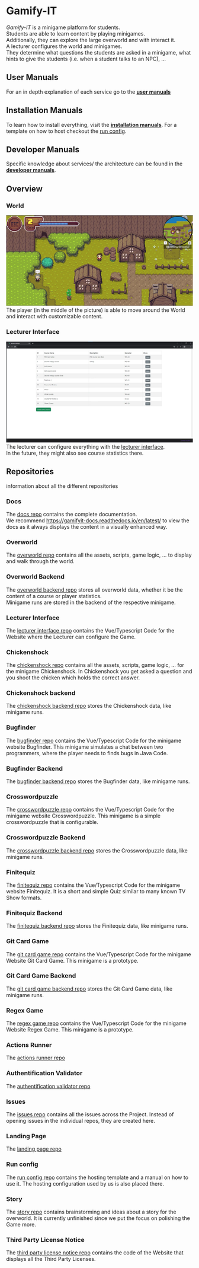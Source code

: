 # Gamify-IT

_Gamify-IT_ is a minigame platform for students.  
Students are able to learn content by playing minigames.  
Additionally, they can explore the large overworld and with interact it.  
A lecturer configures the world and minigames.  
They determine what questions the students are asked in a minigame, what hints to give the students (i.e. when a student talks to an NPC), … 

## User Manuals

For an in depth explanation of each service go to the **[user manuals](https://gamifyit-docs.readthedocs.io/en/latest/user-manuals/index.html)**

## Installation Manuals

To learn how to install everything, visit the **[installation manuals](https://gamifyit-docs.readthedocs.io/en/latest/install-manuals/index.html)**. For a template on how to host checkout the [run config](https://github.com/Gamify-IT/run-config).

## Developer Manuals

Specific knowledge about services/ the architecture can be found in the **[developer manuals](https://gamifyit-docs.readthedocs.io/en/latest/dev-manuals/index.html)**.

## Overview

### World

![World](https://raw.githubusercontent.com/Gamify-IT/docs/main/images/overworld.webp)
The player (in the middle of the picture) is able to move around the World and interact with customizable content.

### Lecturer Interface

![Lecturer Interface](https://raw.githubusercontent.com/Gamify-IT/docs/main/images/lecturer-interface.webp)
The lecturer can configure everything with the [lecturer interface](https://github.com/Gamify-IT/lecturer-interface).  
In the future, they might also see course statistics there.

## Repositories

information about all the different repositories

### Docs

The [docs repo](https://github.com/Gamify-IT/docs) contains the complete documentation.  
We recommend <https://gamifyit-docs.readthedocs.io/en/latest/> to view the docs as it always displays the content in a visually enhanced way.

### Overworld

The [overworld repo](https://github.com/Gamify-IT/overworld) contains all the assets, scripts, game logic, … to display and walk through the world.

### Overworld Backend

The [overworld backend repo](https://github.com/Gamify-IT/overworld-backend) stores all overworld data, whether it be the content of a course or player statistics.  
Minigame runs are stored in the backend of the respective minigame.

### Lecturer Interface

The [lecturer interface repo](https://github.com/Gamify-IT/lecturer-interface) contains the Vue/Typescript Code for the Website where the Lecturer can configure the Game.

### Chickenshock

The [chickenshock repo](https://github.com/Gamify-IT/chickenshock) contains all the assets, scripts, game logic, … for the minigame Chickenshock. In Chickenshock you get asked a question and you shoot the chicken which holds the correct answer.

### Chickenshock backend

The [chickenshock backend repo](https://github.com/Gamify-IT/chickenshock-backend) stores the Chickenshock data, like minigame runs.

### Bugfinder

The [bugfinder repo](https://github.com/Gamify-IT/bugfinder) contains the Vue/Typescript Code for the minigame website Bugfinder. This minigame simulates a chat between two programmers, where the player needs to finds bugs in Java Code.

### Bugfinder Backend

The [bugfinder backend repo](https://github.com/Gamify-IT/bugfinder-backend) stores the Bugfinder data, like minigame runs.

### Crosswordpuzzle

The [crosswordpuzzle repo](https://github.com/Gamify-IT/crosswordpuzzle) contains the Vue/Typescript Code for the minigame website Crosswordpuzzle.
This minigame is a simple crosswordpuzzle that is configurable.

### Crosswordpuzzle Backend

The [crosswordpuzzle backend repo](https://github.com/Gamify-IT/crosswordpuzzle-backend) stores the Crosswordpuzzle data, like minigame runs.

### Finitequiz

The [finitequiz repo](https://github.com/Gamify-IT/finitequiz) contains the Vue/Typescript Code for the minigame website Finitequiz. It is a short and simple Quiz similar to many known TV Show formats.

### Finitequiz Backend

The [finitequiz backend repo](https://github.com/Gamify-IT/finitequiz-backend) stores the Finitequiz data, like minigame runs.

### Git Card Game

The [git card game repo](https://github.com/Gamify-IT/git-card-game) contains the Vue/Typescript Code for the minigame Website Git Card Game.
This minigame is a prototype.

### Git Card Game Backend

The [git card game backend repo](https://github.com/Gamify-IT/git-card-game-backend) stores the Git Card Game data, like minigame runs.

### Regex Game

The [regex game repo](https://github.com/Gamify-IT/regex-game) contains the Vue/Typescript Code for the minigame Website Regex Game.
This minigame is a prototype.

### Actions Runner

The [actions runner repo](https://github.com/Gamify-IT/actions-runner)

### Authentification Validator

The [authentification validator repo](https://github.com/Gamify-IT/authentification-validator)

### Issues

The [issues repo](https://github.com/Gamify-IT/issues) contains all the issues across the Project. Instead of opening issues in the individual repos, they are created here.

### Landing Page

The [landing page repo](https://github.com/Gamify-IT/landing-page)

### Run config

The [run config repo](https://github.com/Gamify-IT/run-config) contains the hosting template and a manual on how to use it. The hosting configuration used by us is also placed there.

### Story

The [story repo](https://github.com/Gamify-IT/story) contains brainstorming and ideas about a story for the overworld. It is currently unfinished since we put the focus on polishing the Game more.

### Third Party License Notice

The [third party license notice repo](https://github.com/Gamify-IT/third-party-license-notice) contains the code of the Website that displays all the Third Party Licenses.
